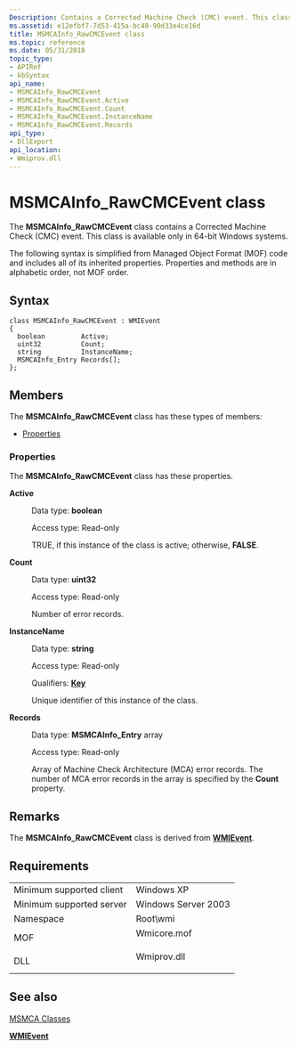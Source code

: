 ```yaml
---
Description: Contains a Corrected Machine Check (CMC) event. This class is available only in 64-bit Windows systems.
ms.assetid: e12efbf7-7d53-415a-bc48-90d33e4ce16d
title: MSMCAInfo_RawCMCEvent class
ms.topic: reference
ms.date: 05/31/2018
topic_type: 
- APIRef
- kbSyntax
api_name: 
- MSMCAInfo_RawCMCEvent
- MSMCAInfo_RawCMCEvent.Active
- MSMCAInfo_RawCMCEvent.Count
- MSMCAInfo_RawCMCEvent.InstanceName
- MSMCAInfo_RawCMCEvent.Records
api_type: 
- DllExport
api_location: 
- Wmiprov.dll
---
```


# MSMCAInfo\_RawCMCEvent class

The **MSMCAInfo\_RawCMCEvent** class contains a Corrected Machine Check (CMC) event. This class is available only in 64-bit Windows systems.

The following syntax is simplified from Managed Object Format (MOF) code and includes all of its inherited properties. Properties and methods are in alphabetic order, not MOF order.

## Syntax

``` syntax
class MSMCAInfo_RawCMCEvent : WMIEvent
{
  boolean         Active;
  uint32          Count;
  string          InstanceName;
  MSMCAInfo_Entry Records[];
};
```

## Members

The **MSMCAInfo\_RawCMCEvent** class has these types of members:

-   [Properties](#properties)

### Properties

The **MSMCAInfo\_RawCMCEvent** class has these properties.

<dl> <dt>

**Active**
</dt> <dd> <dl> <dt>

Data type: **boolean**
</dt> <dt>

Access type: Read-only
</dt> </dl>

TRUE, if this instance of the class is active; otherwise, **FALSE**.

</dd> <dt>

**Count**
</dt> <dd> <dl> <dt>

Data type: **uint32**
</dt> <dt>

Access type: Read-only
</dt> </dl>

Number of error records.

</dd> <dt>

**InstanceName**
</dt> <dd> <dl> <dt>

Data type: **string**
</dt> <dt>

Access type: Read-only
</dt> <dt>

Qualifiers: [**Key**](/windows/desktop/WmiSdk/standard-qualifiers)
</dt> </dl>

Unique identifier of this instance of the class.

</dd> <dt>

**Records**
</dt> <dd> <dl> <dt>

Data type: **MSMCAInfo\_Entry** array
</dt> <dt>

Access type: Read-only
</dt> </dl>

Array of Machine Check Architecture (MCA) error records. The number of MCA error records in the array is specified by the **Count** property.

</dd> </dl>

## Remarks

The **MSMCAInfo\_RawCMCEvent** class is derived from [**WMIEvent**](wmievent.md).

## Requirements



|                                     |                                                                                        |
|-------------------------------------|----------------------------------------------------------------------------------------|
| Minimum supported client<br/> | Windows XP<br/>                                                                  |
| Minimum supported server<br/> | Windows Server 2003<br/>                                                         |
| Namespace<br/>                | Root\\wmi<br/>                                                                   |
| MOF<br/>                      | <dl> <dt>Wmicore.mof</dt> </dl> |
| DLL<br/>                      | <dl> <dt>Wmiprov.dll</dt> </dl> |



## See also

<dl> <dt>

[MSMCA Classes](msmca-classes.md)
</dt> <dt>

[**WMIEvent**](wmievent.md)
</dt> </dl>

 

